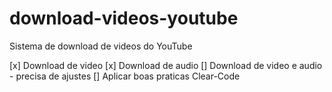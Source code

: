# download-videos-youtube
Sistema de download de videos do YouTube

[x] Download de video
[x] Download de audio
[] Download de video e audio - precisa de ajustes
[] Aplicar boas praticas Clear-Code